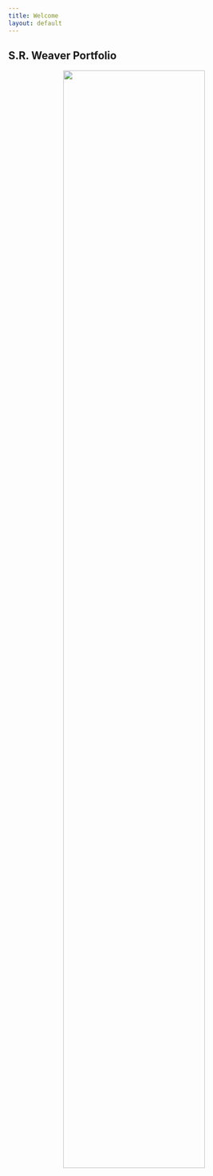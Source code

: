 ```yaml
---
title: Welcome
layout: default
---
```

## S.R. Weaver Portfolio
<center><img src="https://lwflouisa.github.io/Portfolio/assets/img/uploadedfairy.png" width="75%"></center>
